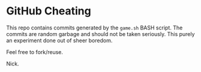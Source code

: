 # GitHub Cheating

This repo contains commits generated by the `game.sh` BASH script. The commits are random garbage and should not be taken seriously. This purely an experiment done out of sheer boredom.

Feel free to fork/reuse.

Nick.
